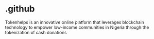 # .github
Tokenhelps is an innovative online platform that leverages blockchain technology to empower low-income communities in Nigeria through the tokenization of cash donations
